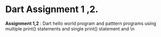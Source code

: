 # Dart Assignment 1 ,2.
**Assignment 1,2** : Dart hello world program and patttern programs using multiple print() statements and single print() statement and \n
